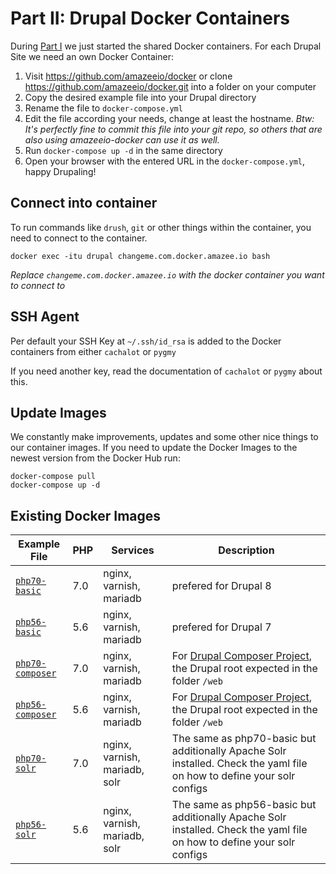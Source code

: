 # Part II: Drupal Docker Containers

<!-- toc -->

During [Part I](./shared_containers.md) we just started the shared Docker containers. For each Drupal Site we need an own Docker Container:

1. Visit https://github.com/amazeeio/docker or clone https://github.com/amazeeio/docker.git into a folder on your computer
2. Copy the desired example file into your Drupal directory
3. Rename the file to `docker-compose.yml`
4. Edit the file according your needs, change at least the hostname. _Btw: It's perfectly fine to commit this file into your git repo, so others that are also using amazeeio-docker can use it as well._
5. Run `docker-compose up -d` in the same directory
6. Open your browser with the entered URL in the `docker-compose.yml`, happy Drupaling!

## Connect into container

To run commands like `drush`, `git` or other things within the container, you need to connect to the container.

	docker exec -itu drupal changeme.com.docker.amazee.io bash

*Replace `changeme.com.docker.amazee.io` with the docker container you want to connect to*


## SSH Agent

Per default your SSH Key at `~/.ssh/id_rsa` is added to the Docker containers from either `cachalot` or `pygmy`

If you need another key, read the documentation of `cachalot` or `pygmy` about this.

## Update Images

We constantly make improvements, updates and some other nice things to our container images. If you need to update the Docker Images to the newest version from the Docker Hub run:

	docker-compose pull
	docker-compose up -d

## Existing Docker Images

| Example File  | PHP  | Services | Description |
| ------------- | ------------- | ------------- | ------------- |
| [`php70-basic`](https://github.com/amazeeio/docker/blob/master/example-php70-basic.yml) | 7.0 | nginx, varnish, mariadb | prefered for Drupal 8 |
| [`php56-basic`](https://github.com/amazeeio/docker/blob/master/example-php56-basic.yml) | 5.6 | nginx, varnish, mariadb | prefered for Drupal 7 |
| [`php70-composer`](https://github.com/amazeeio/docker/blob/master/example-php70-composer.yml) | 7.0 | nginx, varnish, mariadb | For [Drupal Composer Project](https://github.com/drupal-composer/drupal-project), the Drupal root expected in the folder `/web` |
| [`php56-composer`](https://github.com/amazeeio/docker/blob/master/example-php56-composer.yml) | 5.6 | nginx, varnish, mariadb | For [Drupal Composer Project](https://github.com/drupal-composer/drupal-project), the Drupal root expected in the folder `/web` |
| [`php70-solr`](https://github.com/amazeeio/docker/blob/master/example-php70-solr.yml) | 7.0 | nginx, varnish, mariadb, solr | The same as php70-basic but additionally Apache Solr installed. Check the yaml file on how to define your solr configs |
| [`php56-solr`](https://github.com/amazeeio/docker/blob/master/example-php56-solr.yml) | 5.6 | nginx, varnish, mariadb, solr | The same as php56-basic but additionally Apache Solr installed. Check the yaml file on how to define your solr configs |
